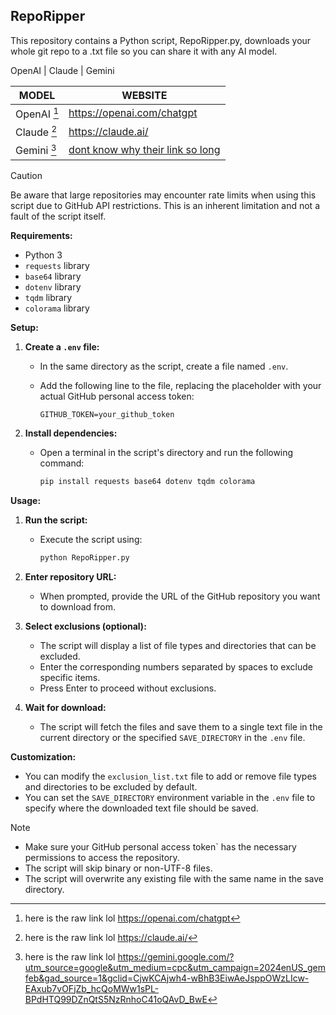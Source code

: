 ##  RepoRipper

This repository contains a Python script, RepoRipper.py, downloads your whole git repo to a .txt file so you can share it with any AI model. 

OpenAI | Claude | Gemini

| MODEL | WEBSITE |
| --- | --- |
| OpenAI [^1] | https://openai.com/chatgpt |
| Claude [^2] | https://claude.ai/ |
| Gemini [^3] | [dont know why their link so long](https://gemini.google.com/?utm_source=google&utm_medium=cpc&utm_campaign=2024enUS_gemfeb&gad_source=1&gclid=CjwKCAjwh4-wBhB3EiwAeJsppOWzLIcw-EAxub7vOFjZb_hcQoMWw1sPL-BPdHTQ99DZnQtS5NzRnhoC41oQAvD_BwE) |



> [!CAUTION]
> Be aware that large repositories may encounter rate limits when using this script due to GitHub API restrictions. This is an inherent limitation and not a fault of the script itself.

**Requirements:**

* Python 3
* `requests` library
* `base64` library
* `dotenv` library
* `tqdm` library
* `colorama` library

**Setup:**

1. **Create a `.env` file:**
   - In the same directory as the script, create a file named `.env`.
   - Add the following line to the file, replacing the placeholder with your actual GitHub personal access token:

     ```
     GITHUB_TOKEN=your_github_token
     ```

2. **Install dependencies:**
   - Open a terminal in the script's directory and run the following command:

     ```bash
     pip install requests base64 dotenv tqdm colorama
     ```

**Usage:**

1. **Run the script:**
   - Execute the script using:

     ```bash
     python RepoRipper.py
     ```

2. **Enter repository URL:**
   - When prompted, provide the URL of the GitHub repository you want to download from.

3. **Select exclusions (optional):**
   - The script will display a list of file types and directories that can be excluded.
   - Enter the corresponding numbers separated by spaces to exclude specific items.
   - Press Enter to proceed without exclusions.

4. **Wait for download:**
   - The script will fetch the files and save them to a single text file in the current directory or the specified `SAVE_DIRECTORY` in the `.env` file.

**Customization:**

* You can modify the `exclusion_list.txt` file to add or remove file types and directories to be excluded by default.
* You can set the `SAVE_DIRECTORY` environment variable in the `.env` file to specify where the downloaded text file should be saved.


> [!NOTE]
>* Make sure your GitHub personal access token` has the necessary permissions to access the repository.
>* The script will skip binary or non-UTF-8 files.
>* The script will overwrite any existing file with the same name in the save directory.












[^1]: here is the raw link lol https://openai.com/chatgpt
[^2]: here is the raw link lol https://claude.ai/
[^3]: here is the raw link lol https://gemini.google.com/?utm_source=google&utm_medium=cpc&utm_campaign=2024enUS_gemfeb&gad_source=1&gclid=CjwKCAjwh4-wBhB3EiwAeJsppOWzLIcw-EAxub7vOFjZb_hcQoMWw1sPL-BPdHTQ99DZnQtS5NzRnhoC41oQAvD_BwE